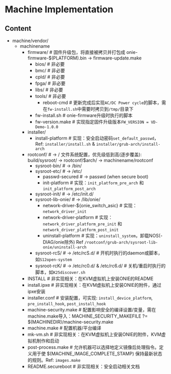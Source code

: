 # Machine Implementation

## Content


- machine/vendor/
  - machinename
    - firmware/                 # 固件升级包，将直接被拷贝并打包成 onie-firmware-$(PLATFORM).bin -> firmware-update.make
      - bios/                   # 非必要
      - bmc/                    # 非必要
      - cpld/                   # 非必要
      - fpga/                   # 非必要
      - libs/                   # 非必要
      - tools/                  # 非必要
        - reboot-cmd                                # 更新完成后实现`AC/DC Power cycle`的脚本，需在`fw-install.sh`中需要时拷贝到`/tmp/`目录下
      - fw-install.sh                               # onie-firmware升级时执行的脚本
      - fw-version.make                             # 实现指定固件升级版本`FW_VERSION = VD-Demo-1.0.0`
    - installer/
      - install-platform                              # 实现：安全启动密码`set_default_passwd`，Ref: `installer/install.sh` & `installer/grub-arch/install-arch`
    - rootconf/                 # -> / 文件系统配置，优先级低到高(逐步覆盖): build/sysroot/ -> rootconf/$arch/ -> machinename/rootconf
      - sysroot-bin/            # -> /bin/
      - sysroot-etc/            # -> /etc/
        - passwd-secured        # -> passwd (when secure boot)
        - init-platform                             # 实现：`init_platform_pre_arch` 和 `init_platform_post_arch`
      - sysroot-init/           # -> /etc/init.d/
      - sysroot-lib-onie/       # -> /lib/onie/
        - network-driver-${onie_switch_asic}        # 实现：`network_driver_init`
        - network-driver-platform                   # 实现：`network_driver_platform_pre_init` 和 `network_driver_platform_post_init`
        - uninstall-platform                        # 实现：`uninstall_system`，卸载NOS(-DIAG/onie除外) Ref `/rootconf/grub-arch/sysroot-lib-onie/uninstall-arch`
      - sysroot-rcS/            # -> /etc/rcS.d/    # 开机时执行的daemon或脚本，如`S12open-system`
      - sysroot-rcK/            # -> /etc/rc0.d/ & /etc/rc6.d/    # 关机/重启时执行的脚本，如`K25discover.sh`
    - INSTALL                   # 非实现相关：在KVM虚拟机上安装ONIE的README
    - install.ipxe              # 非实现相关：在KVM虚拟机上安装ONIE的附件，通过ipxe安装
    - installer.conf            # 安装配置，可实现: `install_device_platform`, `pre_install_hook`, `post_install_hook`
    - machine-security.make     # 配置影响安全的编译设置/变量，需在machine.make导入：MACHINE_SECURITY_MAKEFILE ?= $(MACHINEDIR)/machine-security.make
    - machine.make              # 配置机器/平台编译
    - mk-vm.sh                  # 非实现相关：在KVM虚拟机上安装ONIE的附件，KVM虚拟机制作和启动
    - post-process.make         # 允许机器可以选择地定义镜像后处理指令。定义用于使 $(MACHINE_IMAGE_COMPLETE_STAMP) 保持最新状态的规则。Ref: `images.make`
    - README.secureboot         # 非实现相关：安全启动相关文档



